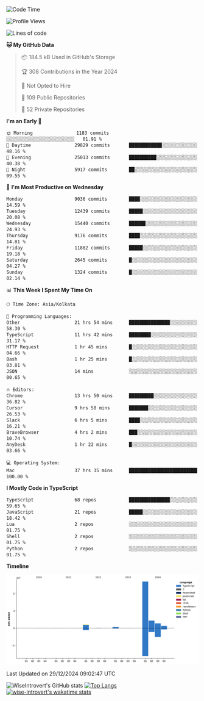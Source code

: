 <!--START_SECTION:waka-->
![Code Time](http://img.shields.io/badge/Code%20Time-2%2C042%20hrs%2040%20mins-blue)

![Profile Views](http://img.shields.io/badge/Profile%20Views-0-blue)

![Lines of code](https://img.shields.io/badge/From%20Hello%20World%20I%27ve%20Written-38.1%20million%20lines%20of%20code-blue)

**🐱 My GitHub Data** 

> 📦 184.5 kB Used in GitHub's Storage 
 > 
> 🏆 308 Contributions in the Year 2024
 > 
> 🚫 Not Opted to Hire
 > 
> 📜 109 Public Repositories 
 > 
> 🔑 52 Private Repositories 
 > 
**I'm an Early 🐤** 

```text
🌞 Morning                1183 commits        ░░░░░░░░░░░░░░░░░░░░░░░░░   01.91 % 
🌆 Daytime                29829 commits       ████████████░░░░░░░░░░░░░   48.16 % 
🌃 Evening                25013 commits       ██████████░░░░░░░░░░░░░░░   40.38 % 
🌙 Night                  5917 commits        ██░░░░░░░░░░░░░░░░░░░░░░░   09.55 % 
```
📅 **I'm Most Productive on Wednesday** 

```text
Monday                   9036 commits        ████░░░░░░░░░░░░░░░░░░░░░   14.59 % 
Tuesday                  12439 commits       █████░░░░░░░░░░░░░░░░░░░░   20.08 % 
Wednesday                15440 commits       ██████░░░░░░░░░░░░░░░░░░░   24.93 % 
Thursday                 9176 commits        ████░░░░░░░░░░░░░░░░░░░░░   14.81 % 
Friday                   11882 commits       █████░░░░░░░░░░░░░░░░░░░░   19.18 % 
Saturday                 2645 commits        █░░░░░░░░░░░░░░░░░░░░░░░░   04.27 % 
Sunday                   1324 commits        █░░░░░░░░░░░░░░░░░░░░░░░░   02.14 % 
```


📊 **This Week I Spent My Time On** 

```text
🕑︎ Time Zone: Asia/Kolkata

💬 Programming Languages: 
Other                    21 hrs 54 mins      ███████████████░░░░░░░░░░   58.30 % 
TypeScript               11 hrs 42 mins      ████████░░░░░░░░░░░░░░░░░   31.17 % 
HTTP Request             1 hr 45 mins        █░░░░░░░░░░░░░░░░░░░░░░░░   04.66 % 
Bash                     1 hr 25 mins        █░░░░░░░░░░░░░░░░░░░░░░░░   03.81 % 
JSON                     14 mins             ░░░░░░░░░░░░░░░░░░░░░░░░░   00.65 % 

🔥 Editors: 
Chrome                   13 hrs 50 mins      █████████░░░░░░░░░░░░░░░░   36.82 % 
Cursor                   9 hrs 58 mins       ███████░░░░░░░░░░░░░░░░░░   26.53 % 
Slack                    6 hrs 5 mins        ████░░░░░░░░░░░░░░░░░░░░░   16.21 % 
BraveBrowser             4 hrs 2 mins        ███░░░░░░░░░░░░░░░░░░░░░░   10.74 % 
AnyDesk                  1 hr 22 mins        █░░░░░░░░░░░░░░░░░░░░░░░░   03.66 % 

💻 Operating System: 
Mac                      37 hrs 35 mins      █████████████████████████   100.00 % 
```

**I Mostly Code in TypeScript** 

```text
TypeScript               68 repos            ███████████████░░░░░░░░░░   59.65 % 
JavaScript               21 repos            █████░░░░░░░░░░░░░░░░░░░░   18.42 % 
Lua                      2 repos             ░░░░░░░░░░░░░░░░░░░░░░░░░   01.75 % 
Shell                    2 repos             ░░░░░░░░░░░░░░░░░░░░░░░░░   01.75 % 
Python                   2 repos             ░░░░░░░░░░░░░░░░░░░░░░░░░   01.75 % 
```



**Timeline**

![Lines of Code chart](https://raw.githubusercontent.com/wise-introvert/wise-introvert/master/assets/bar_graph.png)


 Last Updated on 29/12/2024 09:02:47 UTC
<!--END_SECTION:waka-->

![WiseIntrovert's GitHub stats](https://github-readme-stats.vercel.app/api?username=wise-introvert&count_private=true&show_icons=true)
[![Top Langs](https://github-readme-stats.vercel.app/api/top-langs/?username=wise-introvert&langs_count=10)](https://github.com/anuraghazra/github-readme-stats)
[![wise-introvert's wakatime stats](https://github-readme-stats.vercel.app/api/wakatime?username=wiseintrovert)](https://github.com/anuraghazra/github-readme-stats)
